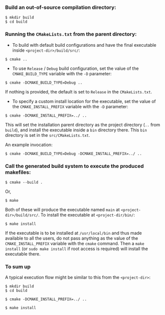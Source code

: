 ### Build an out-of-source compilation directory:
```
$ mkdir build
$ cd build
```

### Running the `CMakeLists.txt` from the parent directory:
  - To build with default build configurations and have the final executable inside `<project-dir>/build/src/`:
```
$ cmake ..
```

  - To use `Release` / `Debug` build configuration, set the value of the `CMAKE_BUILD_TYPE` variable with the `-D` parameter:
```
$ cmake -DCMAKE_BUILD_TYPE=Debug ..
```
If nothing is provided, the default is set to `Release` in the `CMakeLists.txt`.

  - To specify a custom install location for the executable, set the value of the `CMAKE_INSTALL_PREFIX` variable with
  the `-D` parameter:
```
$ cmake -DCMAKE_INSTALL_PREFIX=../ ..
```
This will set the installation parent directory as the project directory (`..` from `build`), and install the executable
inside a `bin` directory there. This `bin` directory is set in the `src/CMakeLists.txt`.

An example invocation:
```
$ cmake -DCMAKE_BUILD_TYPE=Debug -DCMAKE_INSTALL_PREFIX=../ ..
```

### Call the generated build system to execute the produced makefiles:
```
$ cmake --build .
```
Or,
```
$ make
```
Both of these will produce the executable named `main` at `<project-dir>/build/src/`. To install the executable at
`<project-dir/bin/`:
```
$ make install
```
If the executable is to be installed at `/usr/local/bin` and thus made available to all the users, do not pass anything
as the value of the `CMAKE_INSTALL_PREFIX` variable with the `cmake` command. Then a `make install` (or `sudo make install` if root
access is required) will install the executable there.

### To sum up
A typical execution flow might be similar to this from the `<project-dir>`:
```
$ mkdir build
$ cd build

$ cmake -DCMAKE_INSTALL_PREFIX=../ ..

$ make install
```
